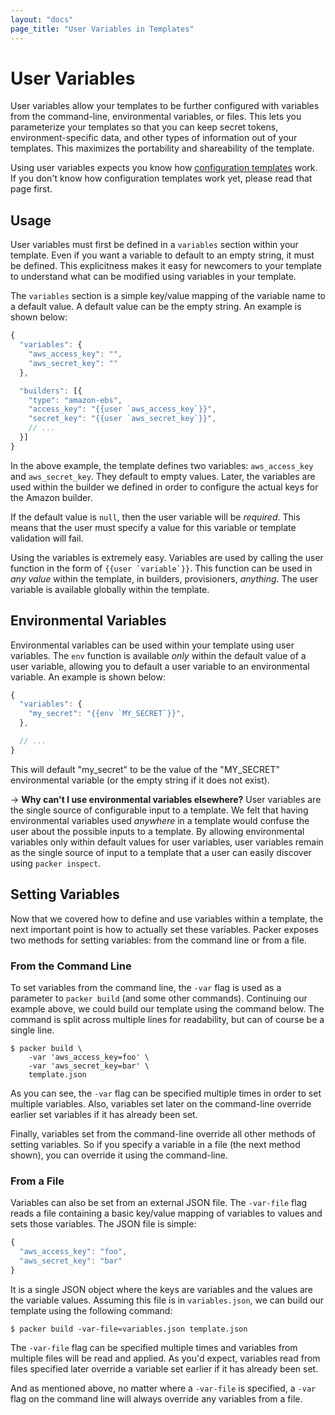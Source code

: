 ```yaml
---
layout: "docs"
page_title: "User Variables in Templates"
---
```


# User Variables

User variables allow your templates to be further configured with variables
from the command-line, environmental variables, or files. This lets you
parameterize your templates so that you can keep secret tokens,
environment-specific data, and other types of information out of your
templates. This maximizes the portability and shareability of the template.

Using user variables expects you know how
[configuration templates](/docs/templates/configuration-templates.html) work.
If you don't know how configuration templates work yet, please read that
page first.

## Usage

User variables must first be defined in a `variables` section within your
template. Even if you want a variable to default to an empty string, it
must be defined. This explicitness makes it easy for newcomers to your
template to understand what can be modified using variables in your template.

The `variables` section is a simple key/value mapping of the variable
name to a default value. A default value can be the empty string. An
example is shown below:

```javascript
{
  "variables": {
    "aws_access_key": "",
    "aws_secret_key": ""
  },

  "builders": [{
    "type": "amazon-ebs",
    "access_key": "{{user `aws_access_key`}}",
    "secret_key": "{{user `aws_secret_key`}}",
    // ...
  }]
}
```

In the above example, the template defines two variables: `aws_access_key` and
`aws_secret_key`. They default to empty values.
Later, the variables are used within the builder we defined in order to
configure the actual keys for the Amazon builder.

If the default value is `null`, then the user variable will be _required_.
This means that the user must specify a value for this variable or template
validation will fail.

Using the variables is extremely easy. Variables are used by calling
the user function in the form of <code>{{user &#96;variable&#96;}}</code>.
This function can be used in _any value_ within the template, in
builders, provisioners, _anything_. The user variable is available globally
within the template.

## Environmental Variables

Environmental variables can be used within your template using user
variables. The `env` function is available _only_ within the default value
of a user variable, allowing you to default a user variable to an
environmental variable. An example is shown below:

```javascript
{
  "variables": {
    "my_secret": "{{env `MY_SECRET`}}",
  },

  // ...
}
```

This will default "my\_secret" to be the value of the "MY\_SECRET"
environmental variable (or the empty string if it does not exist).

-> **Why can't I use environmental variables elsewhere?**
User variables are the single source of configurable input to a template.
We felt that having environmental variables used _anywhere_ in a
template would confuse the user about the possible inputs to a template.
By allowing environmental variables only within default values for user
variables, user variables remain as the single source of input to a template
that a user can easily discover using `packer inspect`.

## Setting Variables

Now that we covered how to define and use variables within a template,
the next important point is how to actually set these variables. Packer
exposes two methods for setting variables: from the command line or
from a file.

### From the Command Line

To set variables from the command line, the `-var` flag is used as
a parameter to `packer build` (and some other commands). Continuing our example
above, we could build our template using the command below. The command
is split across multiple lines for readability, but can of course be a single
line.

```text
$ packer build \
    -var 'aws_access_key=foo' \
    -var 'aws_secret_key=bar' \
    template.json
```

As you can see, the `-var` flag can be specified multiple times in order
to set multiple variables. Also, variables set later on the command-line
override earlier set variables if it has already been set.

Finally, variables set from the command-line override all other methods
of setting variables. So if you specify a variable in a file (the next
method shown), you can override it using the command-line.

### From a File

Variables can also be set from an external JSON file. The `-var-file`
flag reads a file containing a basic key/value mapping of variables to
values and sets those variables. The JSON file is simple:

```javascript
{
  "aws_access_key": "foo",
  "aws_secret_key": "bar"
}
```

It is a single JSON object where the keys are variables and the values are
the variable values. Assuming this file is in `variables.json`, we can
build our template using the following command:

```text
$ packer build -var-file=variables.json template.json
```

The `-var-file` flag can be specified multiple times and variables from
multiple files will be read and applied. As you'd expect, variables read
from files specified later override a variable set earlier if it has
already been set.

And as mentioned above, no matter where a `-var-file` is specified, a
`-var` flag on the command line will always override any variables from
a file.
